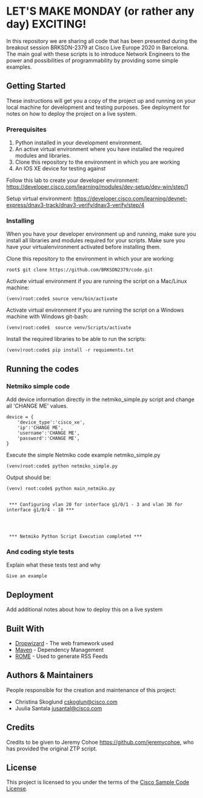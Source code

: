 # LET'S MAKE MONDAY (or rather any day) EXCITING!

In this repository we are sharing all code that has been presented during the breakout session BRKSDN-2379 at Cisco Live Europe 2020 in Barcelona. The main goal with these scripts is to introduce Network Engineers to the power and possibilities of programmability by providing some simple examples. 


## Getting Started

These instructions will get you a copy of the project up and running on your local machine for development and testing purposes. See deployment for notes on how to deploy the project on a live system.


### Prerequisites

1. Python installed in your development environment. 
2. An active virtual environment where you have installed the required modules and libraries.
3. Clone this repository to the environment in which you are working
4. An IOS XE device for testing against

Follow this lab to create your developer environment: <https://developer.cisco.com/learning/modules/dev-setup/dev-win/step/1>

Setup virtual environment: <https://developer.cisco.com/learning/devnet-express/dnav3-track/dnav3-verify/dnav3-verify/step/4>

### Installing

When you have your developer environment up and running, make sure you install all libraries and modules required for your scripts. Make sure you have your virtualenvironment activated before installing them. 

Clone this repository to the environment in which your are working: 
````
root$ git clone https://github.com/BRKSDN2379/code.git
````

Activate virtual environment if you are running the script on a Mac/Linux machine: 

```
(venv)root:code$ source venv/bin/activate
```

Activate virtual environment if you are running the script on a Windows machine with Windows git-bash: 

```
(venv)root:code$  source venv/Scripts/activate 
```

Install the required libraries to be able to run the scripts: 

```
(venv)root:code$ pip install -r requiements.txt
```
## Running the codes


### Netmiko simple code

Add device information directly in the netmiko_simple.py script and change all 'CHANGE ME' values. 

```
device = {
    'device_type':'cisco_xe',
    'ip':'CHANGE ME',
    'username':'CHANGE ME',
    'password':'CHANGE ME',
}
```


Execute the simple Netmiko code example netmiko_simple.py
```
(venv)root:code$ python netmiko_simple.py
```
Output should be: 

````
(venv) root:code$ python main_netmiko.py 


 *** Configuring vlan 20 for interface g1/0/1 - 3 and vlan 30 for interface g1/0/4 - 10 *** 




 *** Netmiko Python Script Execution completed *** 
````

### And coding style tests

Explain what these tests test and why

```
Give an example
```

## Deployment

Add additional notes about how to deploy this on a live system

## Built With

* [Dropwizard](http://www.dropwizard.io/1.0.2/docs/) - The web framework used
* [Maven](https://maven.apache.org/) - Dependency Management
* [ROME](https://rometools.github.io/rome/) - Used to generate RSS Feeds


## Authors & Maintainers

People responsible for the creation and maintenance of this project:

- Christina Skoglund <cskoglun@cisco.com>
- Juulia Santala <jusantal@cisco.com>

## Credits

Credits to be given to Jeremy Cohoe <https://github.com/jeremycohoe>, who has provided the original ZTP script. 

## License

This project is licensed to you under the terms of the [Cisco Sample
Code License](./LICENSE).
